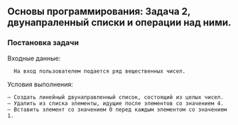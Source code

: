 
## Основы программирования: Задача 2, двунапраленный списки и операции над ними.

### Постановка задачи

Входные данные:
```
  На вход пользователем подается ряд вещественных чисел.
```

Условия выполнения:
```
– Создать линейный двунаправленный список, состоящий из целых чисел.
– Удалить из списка элементы, идущие после элементов со значением 4.
– Вставить элемент со значением 0 перед каждым элементом со значением 1.
```
